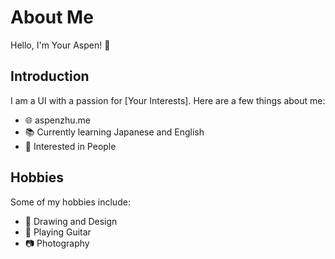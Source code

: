 # About Me

Hello, I'm Your Aspen! 👋

## Introduction

I am a UI with a passion for [Your Interests]. Here are a few things about me:

- 🌐 aspenzhu.me
- 📚 Currently learning Japanese and English
- 🤔 Interested in People

## Hobbies

Some of my hobbies include:

- 🎨 Drawing and Design
- 🎸 Playing Guitar
- 📷 Photography
